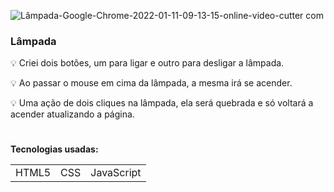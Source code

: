 ![Lâmpada-Google-Chrome-2022-01-11-09-13-15-_online-video-cutter com_](https://user-images.githubusercontent.com/78287356/148949555-839c4238-c1fd-453a-9f9d-c471ee9c61ed.gif)

### Lâmpada

💡 Criei dois botões, um para ligar e outro para desligar a lâmpada.

💡 Ao passar o mouse em cima da lâmpada, a mesma irá se acender.

💡 Uma ação de dois cliques na lâmpada, ela será quebrada e só voltará a acender atualizando a página.

#
**Tecnologias usadas:**
<table>
  <tr>
    <td>HTML5</td>
    <td>CSS</td>
    <td>JavaScript</td>
  </tr> 
</table>  
